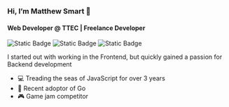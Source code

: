 ### Hi, I’m Matthew Smart 👻

#### Web Developer @ TTEC | Freelance Developer

![Static Badge](https://img.shields.io/badge/Linux-chroot-FCC624?logo=linux&logoColor=%23FCC624)
![Static Badge](https://img.shields.io/badge/Arch-BTW-1793D1?logo=archlinux&logoColor=%231793D1) 
![Static Badge](https://img.shields.io/badge/Neovim-Enjoyer-57A143?logo=neovim&logoColor=%2357A143)

I started out with working in the Frontend, but quickly gained a passion for Backend development

- 💻 Treading the seas of JavaScript for over 3 years
- 🔰 Recent adoptor of Go
- 🎮 Game jam competitor
